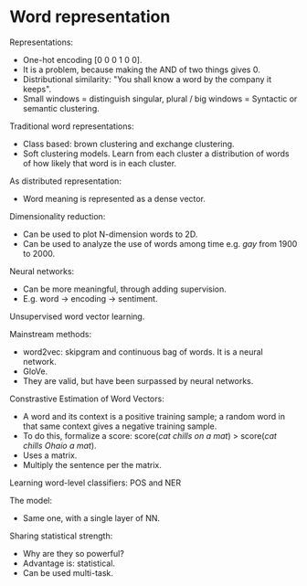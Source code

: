# Word representation

Representations:
* One-hot encoding [0 0 0 1 0 0].
* It is a problem, because making the AND of two things gives 0.
* Distributional similarity: "You shall know a word by the company it keeps". 
* Small windows = distinguish singular, plural / big windows = Syntactic or semantic clustering.

Traditional word representations:
* Class based: brown clustering and exchange clustering.
* Soft clustering models. Learn from each cluster a distribution of words of how likely that word is in each cluster.

As distributed representation:
* Word meaning is represented as a dense vector.

Dimensionality reduction:
* Can be used to plot N-dimension words to 2D.
* Can be used to analyze the use of words among time e.g. _gay_ from 1900 to 2000.

Neural networks:
* Can be more meaningful, through adding supervision.
* E.g. word → encoding → sentiment.

Unsupervised word vector learning.

Mainstream methods:
* word2vec: skipgram and continuous bag of words. It is a neural network.
* GloVe.
* They are valid, but have been surpassed by neural networks.

Constrastive Estimation of Word Vectors:
* A word and its context is a positive training sample; a random word in that same context gives a negative training sample.
* To do this, formalize a score: score(_cat chills on a mat_) > score(_cat chills Ohaio a mat_).
* Uses a matrix.
* Multiply the sentence per the matrix.

Learning word-level classifiers: POS and NER

The model:
* Same one, with a single layer of NN.

Sharing statistical strength:
* Why are they so powerful?
* Advantage is: statistical.
* Can be used multi-task.